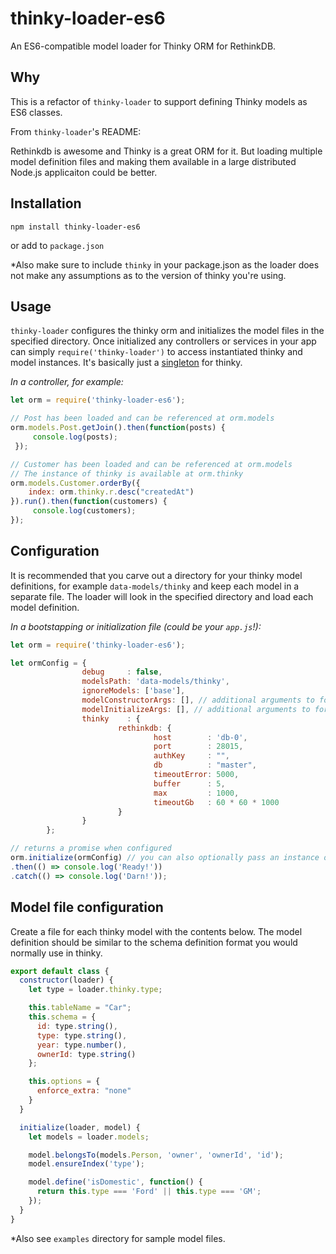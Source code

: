 # thinky-loader-es6
An ES6-compatible model loader for Thinky ORM for RethinkDB.

## Why

This is a refactor of `thinky-loader` to support defining Thinky models as ES6 classes.

From `thinky-loader`'s README:

Rethinkdb is awesome and Thinky is a great ORM for it. But loading multiple model definition files and making them available in a large distributed Node.js applicaiton could be better.

## Installation

`npm install thinky-loader-es6`

or add to `package.json`

*Also make sure to include `thinky` in your package.json as the loader does not make any assumptions as to the version of thinky you're using.

## Usage

`thinky-loader` configures the thinky orm and initializes the model files in the specified directory. Once initialized any controllers or services in your app can simply `require('thinky-loader')` to access instantiated thinky and model instances. It's basically just a [singleton](https://en.wikipedia.org/wiki/Singleton_pattern) for thinky.

_In a controller, for example:_
```javascript
let orm = require('thinky-loader-es6');

// Post has been loaded and can be referenced at orm.models
orm.models.Post.getJoin().then(function(posts) {
     console.log(posts);
 });

// Customer has been loaded and can be referenced at orm.models
// The instance of thinky is available at orm.thinky
orm.models.Customer.orderBy({
    index: orm.thinky.r.desc("createdAt")
}).run().then(function(customers) {
     console.log(customers);
});

```

## Configuration

It is recommended that you carve out a directory for your thinky model definitions, for example `data-models/thinky` and keep each model in a separate file. The loader will look in the specified directory and load each model definition.

_In a bootstapping or initialization file (could be your `app.js`!):_
```javascript
let orm = require('thinky-loader-es6');

let ormConfig = {
                debug     : false,
                modelsPath: 'data-models/thinky',
                ignoreModels: ['base'],
                modelConstructorArgs: [], // additional arguments to forward directly to your models' constructors
                modelInitializeArgs: [], // additional arguments to forward on to your models' `initialize` methods
                thinky    : {
                        rethinkdb: {
                                host        : 'db-0',
                                port        : 28015,
                                authKey     : "",
                                db          : "master",
                                timeoutError: 5000,
                                buffer      : 5,
                                max         : 1000,
                                timeoutGb   : 60 * 60 * 1000
                        }
                }
        };

// returns a promise when configured
orm.initialize(ormConfig) // you can also optionally pass an instance of thinky: [orm.initialize(ormConfig, thinky)] for additional configuration.
.then(() => console.log('Ready!'))
.catch(() => console.log('Darn!'));
```



## Model file configuration
Create a file for each thinky model with the contents below. The model definition should be similar to the schema definition format you would normally use in thinky.

```javascript
export default class {
  constructor(loader) {
    let type = loader.thinky.type;

    this.tableName = "Car";
    this.schema = {
      id: type.string(),
      type: type.string(),
      year: type.number(),
      ownerId: type.string()
    };

    this.options = {
      enforce_extra: "none"
    }
  }

  initialize(loader, model) {
    let models = loader.models;

    model.belongsTo(models.Person, 'owner', 'ownerId', 'id');
    model.ensureIndex('type');

    model.define('isDomestic', function() {
      return this.type === 'Ford' || this.type === 'GM';
    });
  }
}
```
*Also see `examples` directory for sample model files.
